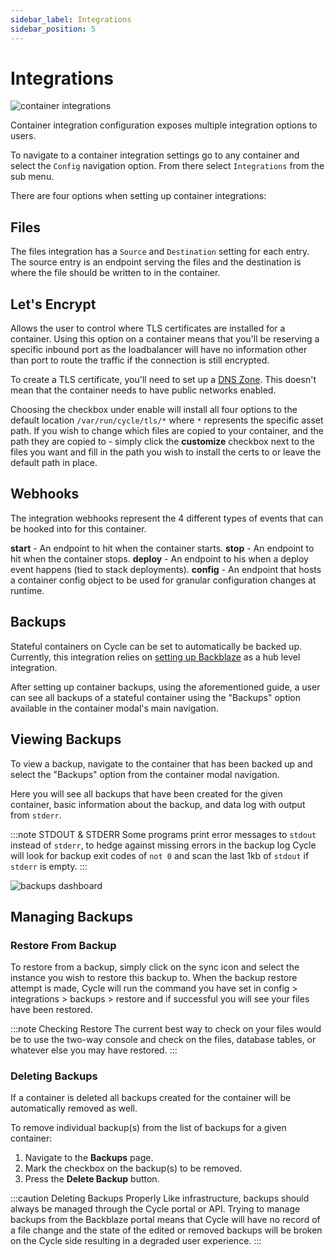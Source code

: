 ```yaml
---
sidebar_label: Integrations
sidebar_position: 5
---
```


# Integrations

![container integrations](https://static.cycle.io/portal-docs/containers/integrations.png)

Container integration configuration exposes multiple integration options to users.

To navigate to a container integration settings go to any container and select the `Config` navigation option. From there select `Integrations` from the sub menu.

There are four options when setting up container integrations:

## Files

The files integration has a `Source` and `Destination` setting for each entry. The source entry is an endpoint serving the files and the destination is where the file should be written to in the container.

## Let's Encrypt

Allows the user to control where TLS certificates are installed for a container. Using this option on a container means that you'll be reserving a specific inbound port as the loadbalancer will have no information other than port to route the traffic if the connection is still encrypted.

To create a TLS certificate, you'll need to set up a [DNS Zone](https://docs.cycle.io/docs/dns/zones/overview). This doesn't mean that the container needs to have public networks enabled.

Choosing the checkbox under enable will install all four options to the default location `/var/run/cycle/tls/*` where `*` represents the specific asset path. If you wish to change which files are copied to your container, and the path they are copied to - simply click the **customize** checkbox next to the files you want and fill in the path you wish to install the certs to or leave the default path in place.

## Webhooks

The integration webhooks represent the 4 different types of events that can be hooked into for this container.

**start** - An endpoint to hit when the container starts.
**stop** - An endpoint to hit when the container stops.
**deploy** - An endpoint to his when a deploy event happens (tied to stack deployments).
**config** - An endpoint that hosts a container config object to be used for granular configuration changes at runtime.

## Backups

Stateful containers on Cycle can be set to automatically be backed up. Currently, this integration relies on [setting up Backblaze](/docs/guides/backblaze) as a hub level integration.

After setting up container backups, using the aforementioned guide, a user can see all backups of a stateful container using the "Backups" option available in the container modal's main navigation.

## Viewing Backups

To view a backup, navigate to the container that has been backed up and select the "Backups" option from the container modal navigation.

Here you will see all backups that have been created for the given container, basic information about the backup, and data log with output from `stderr`.

:::note STDOUT & STDERR
Some programs print error messages to `stdout` instead of `stderr`, to hedge against missing errors in the backup log Cycle will look for backup exit codes of `not 0` and scan the last 1kb of `stdout` if `stderr` is empty.
:::

![backups dashboard](https://static.cycle.io/portal-docs/containers/backups.png)

## Managing Backups

### Restore From Backup

To restore from a backup, simply click on the sync icon and select the instance you wish to restore this backup to. When the backup restore attempt is made, Cycle will run the command you have set in config > integrations > backups > restore and if successful you will see your files have been restored.

:::note Checking Restore
The current best way to check on your files would be to use the two-way console and check on the files, database tables, or whatever else you may have restored.
:::

### Deleting Backups

If a container is deleted all backups created for the container will be automatically removed as well.

To remove individual backup(s) from the list of backups for a given container:

1. Navigate to the **Backups** page.
2. Mark the checkbox on the backup(s) to be removed.
3. Press the **Delete Backup** button.

:::caution Deleting Backups Properly
Like infrastructure, backups should always be managed through the Cycle portal or API. Trying to manage backups from the Backblaze portal means that Cycle will have no record of a file change and the state of the edited or removed backups will be broken on the Cycle side resulting in a degraded user experience.
:::
